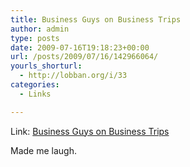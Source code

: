 ```yaml
---
title: Business Guys on Business Trips
author: admin
type: posts
date: 2009-07-16T19:18:23+00:00
url: /posts/2009/07/16/142966064/
yourls_shorturl:
  - http://lobban.org/i/33
categories:
  - Links

---
```

Link: [Business Guys on Business Trips][1]

Made me laugh.

 [1]: http://businessguysonbusinesstrips.com/